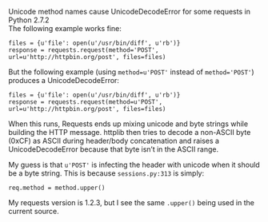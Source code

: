 Unicode method names cause UnicodeDecodeError for some requests in Python 2.7.2  
The following example works fine:

```
files = {u'file': open(u'/usr/bin/diff', u'rb')}
response = requests.request(method='POST', url=u'http://httpbin.org/post', files=files)
```

But the following example (using `method=u'POST'` instead of `method='POST'`) produces a UnicodeDecodeError:

```
files = {u'file': open(u'/usr/bin/diff', u'rb')}
response = requests.request(method=u'POST', url=u'http://httpbin.org/post', files=files)
```

When this runs, Requests ends up mixing unicode and byte strings while building the HTTP message. httplib then tries to decode a non-ASCII byte (0xCF) as ASCII during header/body concatenation and raises a UnicodeDecodeError because that byte isn’t in the ASCII range.

My guess is that `u'POST'` is infecting the header with unicode when it should be a byte string. This is because `sessions.py:313` is simply:

```
req.method = method.upper()
```

My requests version is 1.2.3, but I see the same `.upper()` being used in the current source.